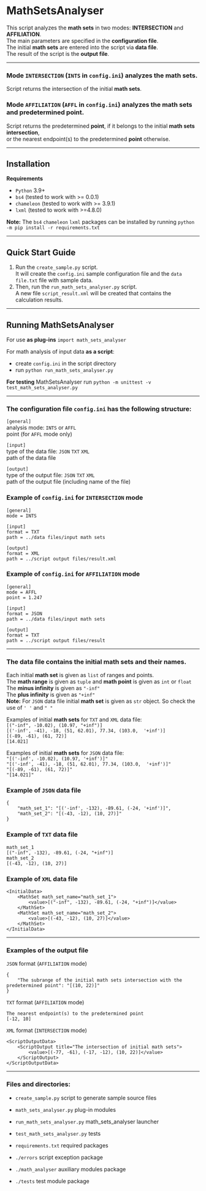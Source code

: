 ﻿# MathSetsAnalyser

This script analyzes the **math sets** in two modes: **INTERSECTION** and **AFFILIATION**.  
The main parameters are specified in the **configuration file**.  
The initial **math sets** are entered into the script via **data file**.  
The result of the script is the **output file**.
***

### Mode `INTERSECTION` (`INTS` in `config.ini`) analyzes the math sets.
Script returns the intersection of the initial **math sets**.

### Mode `AFFILIATION` (`AFFL` in `config.ini`) analyzes the math sets and predetermined point.
Script returns the predetermined **point**, if it belongs to the initial **math sets intersection**,  
or the nearest endpoint(s) to the predetermined **point** otherwise.
***

## Installation
**Requirements**
* `Python` 3.9+
* `bs4` (tested to work with >= 0.0.1)
* `chameleon` (tested to work with >= 3.9.1)  
* `lxml` (tested to work with >=4.8.0)

**Note:** The `bs4` `chameleon` `lxml` packages can be installed by running `python -m pip install -r requirements.txt`
***

## Quick Start Guide
1. Run the `create_sample.py` script.  
It will create the `config.ini` sample configuration file and the `data file.txt` file with sample data.
2. Then, run the `run_math_sets_analyser.py` script.  
A new file `script_result.xml` will be created that contains the calculation results.
***

## Running MathSetsAnalyser
For use **as plug-ins** `import math_sets_analyser`

For math analysis of input data **as a script**:
* create `config.ini` in the script directory  
* run `python run_math_sets_analyser.py`  

**For testing** MathSetsAnalyser run `python -m unittest -v test_math_sets_analyser.py`
***

### The configuration file `config.ini` has the following structure:
`[general]`  
analysis mode: `INTS` or `AFFL`  
point (for `AFFL` mode only)  

`[input]`  
type of the data file: `JSON` `TXT` `XML`  
path of the data file

`[output]`  
type of the output file: `JSON` `TXT` `XML`  
path of the output file (including name of the file)

### Example of `config.ini` for `INTERSECTION` mode
```
[general]
mode = INTS

[input]
format = TXT
path = ../data files/input math sets

[output]
format = XML
path = ../script output files/result.xml
```

### Example of `config.ini` for `AFFILIATION` mode
```
[general]
mode = AFFL
point = 1.247

[input]
format = JSON
path = ../data files/input math sets

[output]
format = TXT
path = ../script output files/result
```
***

### The data file contains the initial math sets and their names.

Each initial **math set** is given as `list` of ranges and points.  
The **math range** is given as `tuple` and **math point** is given as `int` or `float`  
The **minus infinity** is given as `"-inf"`  
The **plus infinity** is given as `"+inf"`  
**Note:** For `JSON` data file initial **math set** is given as `str` object. So check the use of `' '` and `" "`

Examples of initial **math sets** for `TXT` and `XML` data file:  
`[("-inf", -10.02), (10.97, "+inf")]`  
`[('-inf', -41), -18, (51, 62.01), 77.34, (103.0,  '+inf')]`  
`[(-89, -61), (61, 72)]`  
`[14.021]`

Examples of initial **math sets** for `JSON` data file:    
`"[('-inf', -10.02), (10.97, '+inf')]"`  
`"[('-inf', -41), -18, (51, 62.01), 77.34, (103.0,  '+inf')]"`  
`"[(-89, -61), (61, 72)]"`  
`"[14.021]"`

### Example of `JSON` data file
```
{
	"math_set_1": "[('-inf', -132), -89.61, (-24, '+inf')]",
	"math_set_2": "[(-43, -12), (10, 27)]"
}
```

### Example of `TXT` data file
```
math_set_1
[("-inf", -132), -89.61, (-24, "+inf")]
math_set_2
[(-43, -12), (10, 27)]
```

### Example of `XML` data file
```
<InitialData>
    <MathSet math_set_name="math_set_1">
        <value>[("-inf", -132), -89.61, (-24, "+inf")]</value>
    </MathSet>
    <MathSet math_set_name="math_set_2">
        <value>[(-43, -12), (10, 27)]</value>
    </MathSet>
</InitialData>
```
***
### Examples of the output file
`JSON` format (`AFFILIATION` mode)
```
{
	"The subrange of the initial math sets intersection with the predetermined point": "[(10, 22)]"
}
```
`TXT` format (`AFFILIATION` mode)
```
The nearest endpoint(s) to the predetermined point
[-12, 10]
```
`XML` format (`INTERSECTION` mode)
```
<ScriptOutputData>
    <ScriptOutput title="The intersection of initial math sets">
        <value>[(-77, -61), (-17, -12), (10, 22)]</value>
    </ScriptOutput>
</ScriptOutputData>
```
***

### Files and directories:
- `create_sample.py` script to generate sample source files
* `math_sets_analyser.py` plug-in modules
- `run_math_sets_analyser.py` math_sets_analyser launcher
* `test_math_sets_analyser.py` tests
- `requirements.txt` required packages  
* `./errors` script exception package
- `./math_analyser` auxiliary modules package
* `./tests` test module package
